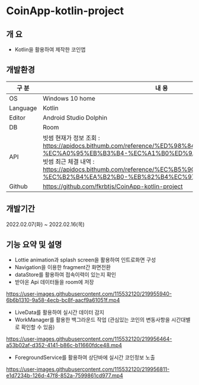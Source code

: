 # CoinApp-kotlin-project

## 개 요

- Kotlin을 활용하여 제작한 코인앱

## 개발환경

| 구 분 | 내 용 |
| --- | --- |
| OS | Windows 10 home |
| Language | Kotlin |
| Editor | Android Studio Dolphin |
| DB | Room |
| API | 빗썸 현재가 정보 조회 : https://apidocs.bithumb.com/reference/%ED%98%84%EC%9E%AC%EA%B0%80-%EC%A0%95%EB%B3%B4-%EC%A1%B0%ED%9A%8C-all <br>빗썸 최근 체결 내역 : https://apidocs.bithumb.com/reference/%EC%B5%9C%EA%B7%BC-%EC%B2%B4%EA%B2%B0-%EB%82%B4%EC%97%AD |
| Github | https://github.com/fkrbtjs/CoinApp-kotlin-project |

## 개발기간

2022.02.07(화) ~ 2022.02.16(목)


## 기능 요약 및 설명


- Lottie animation과 splash screen을 활용하여 인트로화면 구성
- Navigation을 이용한 fragment간 화면전환
- dataStore를 활용하여 접속이력이 있는지 확인
- 받아온 Api 데이터들을 room에 저장

https://user-images.githubusercontent.com/115532120/219955940-6b6b1310-9a58-4ecb-bc8f-aacf9a61051f.mp4


- LiveData를 활용하여 실시간 데이터 감지
- WorkManager를 활용한 백그라운드 작업 (관심있는 코인의 변동사항을 시간대별로 확인할 수 있음)

https://user-images.githubusercontent.com/115532120/219956464-a53b02af-d352-4141-b86c-b11660fdce48.mp4



- ForegroundService를 활용하여 상단바에 실시간 코인정보 노출

https://user-images.githubusercontent.com/115532120/219956811-e1d7234b-126d-47f8-852a-7599861cd977.mp4





